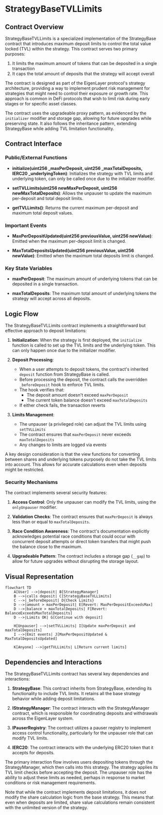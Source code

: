 # StrategyBaseTVLLimits

## Contract Overview

StrategyBaseTVLLimits is a specialized implementation of the StrategyBase contract that introduces maximum deposit limits to control the total value locked (TVL) within the strategy. This contract serves two primary purposes:

1. It limits the maximum amount of tokens that can be deposited in a single transaction
2. It caps the total amount of deposits that the strategy will accept overall

The contract is designed as part of the EigenLayer protocol's strategy architecture, providing a way to implement prudent risk management for strategies that might need to control their exposure or growth rate. This approach is common in DeFi protocols that wish to limit risk during early stages or for specific asset classes.

The contract uses the upgradeable proxy pattern, as evidenced by the `initializer` modifier and storage gap, allowing for future upgrades while preserving state. It also follows the inheritance pattern, extending StrategyBase while adding TVL limitation functionality.

## Contract Interface

### Public/External Functions

- **initialize(uint256 _maxPerDeposit, uint256 _maxTotalDeposits, IERC20 _underlyingToken)**: Initializes the strategy with TVL limits and underlying token, can only be called once due to the initializer modifier.
  
- **setTVLLimits(uint256 newMaxPerDeposit, uint256 newMaxTotalDeposits)**: Allows the unpauser to update the maximum per-deposit and total deposit limits.
  
- **getTVLLimits()**: Returns the current maximum per-deposit and maximum total deposit values.

### Important Events

- **MaxPerDepositUpdated(uint256 previousValue, uint256 newValue)**: Emitted when the maximum per-deposit limit is changed.
  
- **MaxTotalDepositsUpdated(uint256 previousValue, uint256 newValue)**: Emitted when the maximum total deposits limit is changed.

### Key State Variables

- **maxPerDeposit**: The maximum amount of underlying tokens that can be deposited in a single transaction.
  
- **maxTotalDeposits**: The maximum total amount of underlying tokens the strategy will accept across all deposits.

## Logic Flow

The StrategyBaseTVLLimits contract implements a straightforward but effective approach to deposit limitations:

1. **Initialization**: When the strategy is first deployed, the `initialize` function is called to set up the TVL limits and the underlying token. This can only happen once due to the initializer modifier.

2. **Deposit Processing**: 
   - When a user attempts to deposit tokens, the contract's inherited `deposit` function from StrategyBase is called.
   - Before processing the deposit, the contract calls the overridden `_beforeDeposit` hook to enforce TVL limits.
   - The hook verifies that:
     - The deposit amount doesn't exceed `maxPerDeposit`
     - The current token balance doesn't exceed `maxTotalDeposits`
   - If either check fails, the transaction reverts

3. **Limits Management**:
   - The unpauser (a privileged role) can adjust the TVL limits using `setTVLLimits`
   - The contract ensures that `maxPerDeposit` never exceeds `maxTotalDeposits`
   - Any changes to limits are logged via events

A key design consideration is that the view functions for converting between shares and underlying tokens purposely do not take the TVL limits into account. This allows for accurate calculations even when deposits might be restricted.

### Security Mechanisms

The contract implements several security features:

1. **Access Control**: Only the unpauser can modify the TVL limits, using the `onlyUnpauser` modifier.
   
2. **Validation Checks**: The contract ensures that `maxPerDeposit` is always less than or equal to `maxTotalDeposits`.
   
3. **Race Condition Awareness**: The contract's documentation explicitly acknowledges potential race conditions that could occur with concurrent deposit attempts or direct token transfers that might push the balance close to the maximum.

4. **Upgradeable Pattern**: The contract includes a storage gap (`__gap`) to allow for future upgrades without disrupting the storage layout.

## Visual Representation

```mermaid
flowchart TD
    A[User] -->|deposit| B[StrategyManager]
    B -->|calls deposit| C[StrategyBaseTVLLimits]
    C -->|_beforeDeposit| D{Check Limits}
    D -->|amount > maxPerDeposit| E[Revert: MaxPerDepositExceedsMax]
    D -->|balance > maxTotalDeposits| F[Revert: BalanceExceedsMaxTotalDeposits]
    D -->|Limits OK| G[Continue with deposit]
    
    H[Unpauser] -->|setTVLLimits| I[Update maxPerDeposit and maxTotalDeposits]
    I -->|Emit events| J[MaxPerDepositUpdated & MaxTotalDepositsUpdated]
    
    K[Anyone] -->|getTVLLimits| L[Return current limits]
```

## Dependencies and Interactions

The StrategyBaseTVLLimits contract has several key dependencies and interactions:

1. **StrategyBase**: This contract inherits from StrategyBase, extending its functionality to include TVL limits. It retains all the base strategy behavior while adding deposit limitations.

2. **IStrategyManager**: The contract interacts with the StrategyManager contract, which is responsible for coordinating deposits and withdrawals across the EigenLayer system.

3. **IPauserRegistry**: The contract utilizes a pauser registry to implement access control functionality, particularly for the unpauser role that can modify TVL limits.

4. **IERC20**: The contract interacts with the underlying ERC20 token that it accepts for deposits.

The primary interaction flow involves users depositing tokens through the StrategyManager, which then calls into this strategy. The strategy applies its TVL limit checks before accepting the deposit. The unpauser role has the ability to adjust these limits as needed, perhaps in response to market conditions or risk management requirements.

Note that while the contract implements deposit limitations, it does not modify the share calculation logic from the base strategy. This means that even when deposits are limited, share value calculations remain consistent with the unlimited version of the strategy.